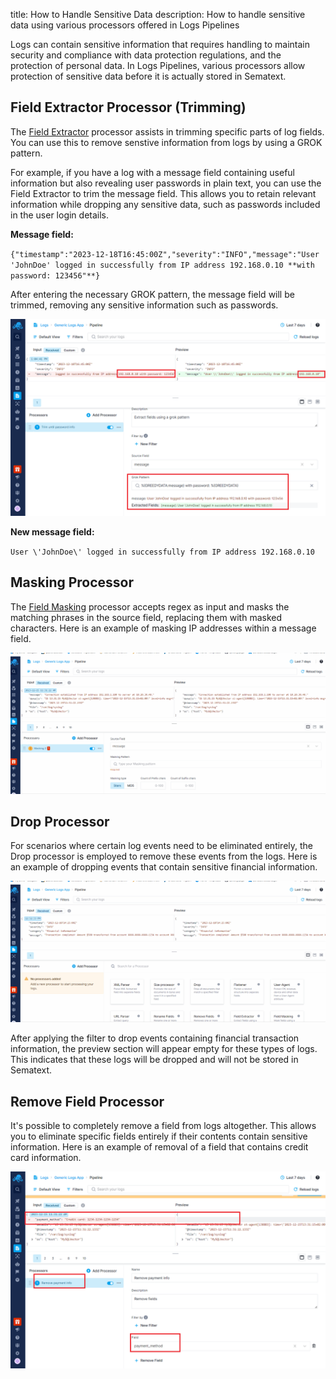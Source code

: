 title: How to Handle Sensitive Data
description: How to handle sensitive data using various processors offered in Logs Pipelines

Logs can contain sensitive information that requires handling to maintain security and compliance with data protection regulations, and the protection of personal data. In Logs Pipelines, various processors allow protection of sensitive data before it is actually stored in Sematext.

## Field Extractor Processor (Trimming)

The [Field Extractor](field-extractor-processor) processor assists in trimming specific parts of log fields. You can use this to remove senstive information from logs by using a GROK pattern.

For example, if you have a log with a message field containing useful information but also revealing user passwords in plain text, you can use the Field Extractor to trim the message field. This allows you to retain relevant information while dropping any sensitive data, such as passwords included in the user login details.

**Message field:**

`{"timestamp":"2023-12-18T16:45:00Z","severity":"INFO","message":"User 'JohnDoe' logged in successfully from IP address 192.168.0.10 **with password: 123456"**}`

After entering the necessary GROK pattern, the message field will be trimmed, removing any sensitive information such as passwords.

![Trim senstive data](../images/logs/pipelines/sensitive-data-trim.png)

**New message field:**

`User \'JohnDoe\' logged in successfully from IP address 192.168.0.10`

## Masking Processor

The [Field Masking](field-masking-processor) processor accepts regex as input and masks the matching phrases in the source field, replacing them with masked characters. Here is an example of masking IP addresses within a message field.

![Mask IP address](../images/logs/pipelines/sensitive-data-mask-ip-address.gif)

## Drop Processor

For scenarios where certain log events need to be eliminated entirely, the Drop processor is employed to remove these events from the logs. Here is an example of dropping events that contain sensitive financial information.

![Drop Finance Data](../images/logs/pipelines/sensitive-data-drop-finance-data.gif)

After applying the filter to drop events containing financial transaction information, the preview section will appear empty for these types of logs. This indicates that these logs will be dropped and will not be stored in Sematext.

## Remove Field Processor

It's possible to completely remove a field from logs altogether. This allows you to eliminate specific fields entirely if their contents contain sensitive information. Here is an example of removal of a field that contains credit card information.

![Remove CC Field](../images/logs/pipelines/sensitive-data-remove-cc.png)
